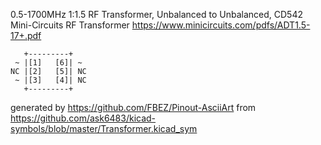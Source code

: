0.5-1700MHz 1:1.5 RF Transformer, Unbalanced to Unbalanced, CD542
Mini-Circuits RF Transformer
https://www.minicircuits.com/pdfs/ADT1.5-17+.pdf


	   +---------+
	 ~ |[1]   [6]| ~
	NC |[2]   [5]| NC
	 ~ |[3]   [4]| NC
	   +---------+


generated by https://github.com/FBEZ/Pinout-AsciiArt from https://github.com/ask6483/kicad-symbols/blob/master/Transformer.kicad_sym
